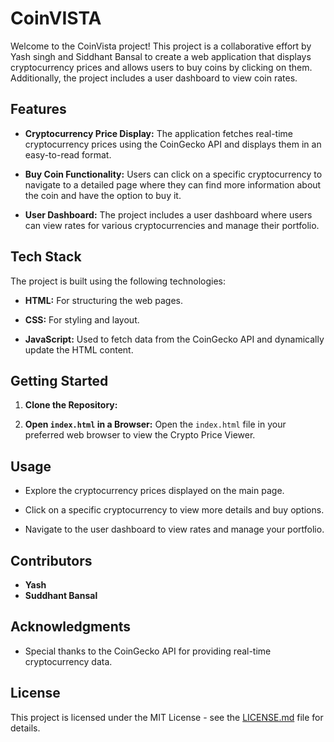 # CoinVISTA

Welcome to the CoinVista project! This project is a collaborative effort by Yash singh and Siddhant Bansal to create a web application that displays cryptocurrency prices and allows users to buy coins by clicking on them. Additionally, the project includes a user dashboard to view coin rates.

## Features

- **Cryptocurrency Price Display:** The application fetches real-time cryptocurrency prices using the CoinGecko API and displays them in an easy-to-read format.

- **Buy Coin Functionality:** Users can click on a specific cryptocurrency to navigate to a detailed page where they can find more information about the coin and have the option to buy it.

- **User Dashboard:** The project includes a user dashboard where users can view rates for various cryptocurrencies and manage their portfolio.

## Tech Stack

The project is built using the following technologies:

- **HTML:** For structuring the web pages.
  
- **CSS:** For styling and layout.
  
- **JavaScript:** Used to fetch data from the CoinGecko API and dynamically update the HTML content.

## Getting Started

1. **Clone the Repository:**
   
3. **Open `index.html` in a Browser:**
Open the `index.html` file in your preferred web browser to view the Crypto Price Viewer.

## Usage

- Explore the cryptocurrency prices displayed on the main page.

- Click on a specific cryptocurrency to view more details and buy options.

- Navigate to the user dashboard to view rates and manage your portfolio.

## Contributors

- **Yash**
- **Suddhant Bansal**

## Acknowledgments

- Special thanks to the CoinGecko API for providing real-time cryptocurrency data.

## License

This project is licensed under the MIT License - see the [LICENSE.md](LICENSE.md) file for details.





